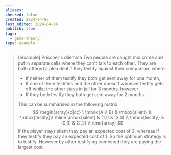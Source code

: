 ```yaml
---
aliases: 
checked: false
created: 2024-04-06
last_edited: 2024-04-06
publish: true
tags:
  - game-theory
type: example
---
```

>[!example] Prisoner's dilemma
> Two people are caught mid crime and put in separate cells where they can't talk to each other. They are both offered a plea deal if they testify against their companion, where:
> - If neither of them testify they both get sent away for one month,
> - If one of them testifies and the other doesn't whoever testify gets off whilst the other stays in jail for 3 months, however
> - If they both testify they both get sent away for 2 months.
> 
> This can be summarised in the following matrix
> $$
> \begin{array}{c|cc}
> \ \mbox{A \\ B} & \mbox{silent} & \mbox{testify}\\ \hline 
> \mbox{silent} & (1,1) & (3,0) \\
> \mbox{testify} & (0,3) & (2,2) \\
> \end{array}
> $$
> If the player stays silent they pay an expected cost of 2, whereas if they testify they pay an expected cost of 1. So the optimum strategy is to testify. However by other testifying combined they are paying the largest cost.


